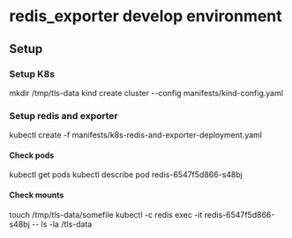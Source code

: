 # redis_exporter develop environment

## Setup

### Setup K8s
mkdir /tmp/tls-data
kind create cluster --config manifests/kind-config.yaml

### Setup redis and exporter
kubectl create -f manifests/k8s-redis-and-exporter-deployment.yaml

#### Check pods
kubectl get pods
kubectl describe pod redis-6547f5d866-s48bj

#### Check mounts
touch /tmp/tls-data/somefile
kubectl -c redis exec -it redis-6547f5d866-s48bj -- ls -la /tls-data
